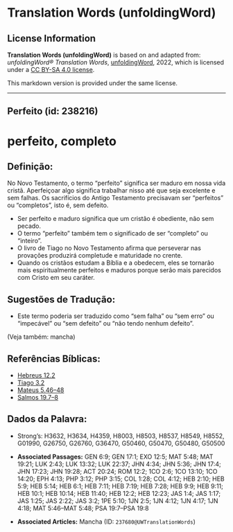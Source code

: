# Translation Words (unfoldingWord)

## License Information

**Translation Words (unfoldingWord)** is based on and adapted from: _unfoldingWord® Translation Words_, [unfoldingWord](https://unfoldingword.org/utw), 2022, which is licensed under a [CC BY-SA 4.0 license](https://creativecommons.org/licenses/by-sa/4.0/legalcode.en).

This markdown version is provided under the same license.



--------------------------------

## Perfeito (id: 238216)

perfeito, completo
==================

Definição:
----------

No Novo Testamento, o termo “perfeito” significa ser maduro em nossa vida cristã. Aperfeiçoar algo significa trabalhar nisso até que seja excelente e sem falhas. Os sacrifícios do Antigo Testamento precisavam ser “perfeitos” ou “completos”, isto é, sem defeito.

* Ser perfeito e maduro significa que um cristão é obediente, não sem pecado.
* O termo “perfeito” também tem o significado de ser “completo” ou “inteiro”.
* O livro de Tiago no Novo Testamento afirma que perseverar nas provações produzirá completude e maturidade no crente.
* Quando os cristãos estudam a Bíblia e a obedecem, eles se tornarão mais espiritualmente perfeitos e maduros porque serão mais parecidos com Cristo em seu caráter.

Sugestões de Tradução:
----------------------

* Este termo poderia ser traduzido como “sem falha” ou “sem erro” ou “impecável” ou “sem defeito” ou “não tendo nenhum defeito”.

(Veja também: mancha)

Referências Bíblicas:
---------------------

* [Hebreus 12\.2](https://ref.ly/Heb12:2)
* [Tiago 3\.2](https://ref.ly/Jas3:2)
* [Mateus 5\.46–48](https://ref.ly/Matt5:46-Matt5:48)
* [Salmos 19\.7–8](https://ref.ly/Ps19:7-Ps19:8)

Dados da Palavra:
-----------------

* Strong’s: H3632, H3634, H4359, H8003, H8503, H8537, H8549, H8552, G01990, G26750, G26760, G36470, G50460, G50470, G50480, G50500

* **Associated Passages:** GEN 6:9; GEN 17:1; EXO 12:5; MAT 5:48; MAT 19:21; LUK 2:43; LUK 13:32; LUK 22:37; JHN 4:34; JHN 5:36; JHN 17:4; JHN 17:23; JHN 19:28; ACT 20:24; ROM 12:2; 1CO 2:6; 1CO 13:10; 1CO 14:20; EPH 4:13; PHP 3:12; PHP 3:15; COL 1:28; COL 4:12; HEB 2:10; HEB 5:9; HEB 5:14; HEB 6:1; HEB 7:11; HEB 7:19; HEB 7:28; HEB 9:9; HEB 9:11; HEB 10:1; HEB 10:14; HEB 11:40; HEB 12:2; HEB 12:23; JAS 1:4; JAS 1:17; JAS 1:25; JAS 2:22; JAS 3:2; 1PE 5:10; 1JN 2:5; 1JN 4:12; 1JN 4:17; 1JN 4:18; MAT 5:46–MAT 5:48; PSA 19:7–PSA 19:8
* **Associated Articles:** Mancha (ID: `237680@UWTranslationWords`)

